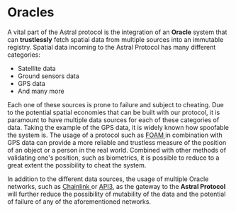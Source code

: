 # Oracles

A vital part of the Astral protocol is the integration of an **Oracle** system that can **trustlessly** fetch spatial data from multiple sources into an immutable registry. Spatial data incoming to the Astral Protocol has many different categories:

* Satellite data
* Ground sensors data
* GPS data
* And many  more

Each one of these sources is prone to failure and subject to cheating. Due to the potential spatial economies that can be built with our protocol, it is paramount to have multiple data sources for each of these categories of data. Taking the example of the GPS data, it is widely known how spoofable the system is. The usage of a protocol such as [FOAM ](https://foam.space/)in combination with GPS data can provide a more reliable and trustless measure of the position of an object or a person in the real world. Combined with other methods of validating one's position, such as biometrics, it is possible to reduce to a great extent the possibility to cheat the system.

In addition to the different data sources, the usage of multiple Oracle networks, such as [Chainlink ](https://chain.link/)or [API3](https://api3.org/), as the gateway to the **Astral Protocol** will further reduce the possibility of mutability of the data and the potential of failure of any of the aforementioned networks.

